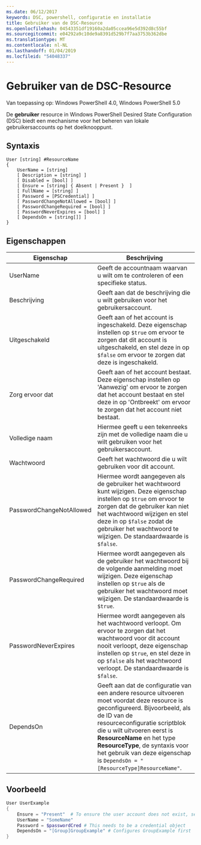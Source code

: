 ```yaml
---
ms.date: 06/12/2017
keywords: DSC, powershell, configuratie en installatie
title: Gebruiker van de DSC-Resource
ms.openlocfilehash: 04543351df19160a2da05ccea96e5d392d8c55bf
ms.sourcegitcommit: e04292a9c10de9a8391d529b7f7aa3753b362dbe
ms.translationtype: MT
ms.contentlocale: nl-NL
ms.lasthandoff: 01/04/2019
ms.locfileid: "54048337"
---
```

# <a name="dsc-user-resource"></a>Gebruiker van de DSC-Resource

Van toepassing op: Windows PowerShell 4.0, Windows PowerShell 5.0

De **gebruiker** resource in Windows PowerShell Desired State Configuration (DSC) biedt een mechanisme voor het beheren van lokale gebruikersaccounts op het doelknooppunt.

## <a name="syntax"></a>Syntaxis

```
User [string] #ResourceName
{
    UserName = [string]
    [ Description = [string] ]
    [ Disabled = [bool] ]
    [ Ensure = [string] { Absent | Present }  ]
    [ FullName = [string] ]
    [ Password = [PSCredential] ]
    [ PasswordChangeNotAllowed = [bool] ]
    [ PasswordChangeRequired = [bool] ]
    [ PasswordNeverExpires = [bool] ]
    [ DependsOn = [string[]] ]
}
```

## <a name="properties"></a>Eigenschappen

|  Eigenschap  |  Beschrijving   |
|---|---|
| UserName| Geeft de accountnaam waarvan u wilt om te controleren of een specifieke status.|
| Beschrijving| Geeft aan dat de beschrijving die u wilt gebruiken voor het gebruikersaccount.|
| Uitgeschakeld| Geeft aan of het account is ingeschakeld. Deze eigenschap instellen op `$true` om ervoor te zorgen dat dit account is uitgeschakeld, en stel deze in op `$false` om ervoor te zorgen dat deze is ingeschakeld.|
| Zorg ervoor dat| Geeft aan of het account bestaat. Deze eigenschap instellen op 'Aanwezig' om ervoor te zorgen dat het account bestaat en stel deze in op 'Ontbreekt' om ervoor te zorgen dat het account niet bestaat.|
| Volledige naam| Hiermee geeft u een tekenreeks zijn met de volledige naam die u wilt gebruiken voor het gebruikersaccount.|
| Wachtwoord| Geeft het wachtwoord die u wilt gebruiken voor dit account. |
| PasswordChangeNotAllowed| Hiermee wordt aangegeven als de gebruiker het wachtwoord kunt wijzigen. Deze eigenschap instellen op `$true` om ervoor te zorgen dat de gebruiker kan niet het wachtwoord wijzigen en stel deze in op `$false` zodat de gebruiker het wachtwoord te wijzigen. De standaardwaarde is `$false`.|
| PasswordChangeRequired| Hiermee wordt aangegeven als de gebruiker het wachtwoord bij de volgende aanmelding moet wijzigen. Deze eigenschap instellen op `$true` als de gebruiker het wachtwoord moet wijzigen. De standaardwaarde is `$true`.|
| PasswordNeverExpires| Hiermee wordt aangegeven als het wachtwoord verloopt. Om ervoor te zorgen dat het wachtwoord voor dit account nooit verloopt, deze eigenschap instellen op `$true`, en stel deze in op `$false` als het wachtwoord verloopt. De standaardwaarde is `$false`.|
| DependsOn | Geeft aan dat de configuratie van een andere resource uitvoeren moet voordat deze resource is geconfigureerd. Bijvoorbeeld, als de ID van de resourceconfiguratie scriptblok die u wilt uitvoeren eerst is **ResourceName** en het type **ResourceType**, de syntaxis voor het gebruik van deze eigenschap is `DependsOn = "[ResourceType]ResourceName"`.|

## <a name="example"></a>Voorbeeld

```powershell
User UserExample
{
    Ensure = "Present"  # To ensure the user account does not exist, set Ensure to "Absent"
    UserName = "SomeName"
    Password = $passwordCred # This needs to be a credential object
    DependsOn = "[Group]GroupExample" # Configures GroupExample first
}
```